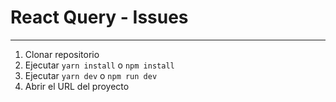 # React Query - Issues

---

1. Clonar repositorio
2. Ejecutar ```yarn install``` o ```npm install```
3. Ejecutar ```yarn dev``` o ```npm run dev```
4. Abrir el URL del proyecto
